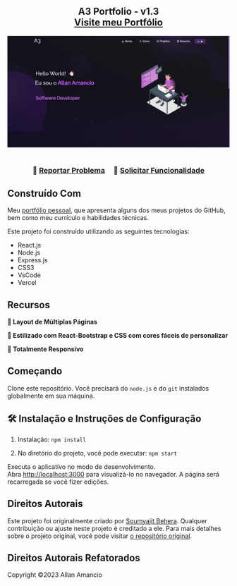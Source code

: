 <h2 align="center">
    A3 Portfolio - v1.3<br/>
  <a href="https://allansmithll.github.io/a3-portfolio" target="_blank">Visite meu Portfólio</a>
</h2>
<div align="center">
  <img alt="Demo" src="./Images/readme-img.png" />
</div>

<br/>

<h3 align="center">
    🔹
    <a href="https://github.com/allansmithll/a3-portfolio/issues">Reportar Problema</a> &nbsp; &nbsp;
    🔹
    <a href="https://github.com/allansmithll/a3-portfolio/issues">Solicitar Funcionalidade</a>
</h3>

## Construído Com

Meu <a href="https://allansmithll.github.io/a3-portfolio" target="_blank">portfólio pessoal</a>, que apresenta alguns dos meus projetos do GitHub, bem como meu currículo e habilidades técnicas.<br/>

Este projeto foi construído utilizando as seguintes tecnologias:

- React.js
- Node.js
- Express.js
- CSS3
- VsCode
- Vercel

## Recursos

**📖 Layout de Múltiplas Páginas**

**🎨 Estilizado com React-Bootstrap e CSS com cores fáceis de personalizar**

**📱 Totalmente Responsivo**

## Começando

Clone este repositório. Você precisará do `node.js` e do `git` instalados globalmente em sua máquina.

## 🛠 Instalação e Instruções de Configuração

1. Instalação: `npm install`

2. No diretório do projeto, você pode executar: `npm start`

Executa o aplicativo no modo de desenvolvimento.\
Abra [http://localhost:3000](http://localhost:3000) para visualizá-lo no navegador.
A página será recarregada se você fizer edições.

## Direitos Autorais

Este projeto foi originalmente criado por [Soumyajit Behera](https://github.com/soumyajit4419). Qualquer contribuição ou ajuste neste projeto é creditado a ele. Para mais detalhes sobre o projeto original, você pode visitar [o repositório original](https://github.com/soumyajit4419/Portfolio).

## Direitos Autorais Refatorados

Copyright ©2023 Allan Amancio
